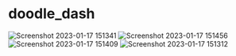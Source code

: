 # doodle_dash

![Screenshot 2023-01-17 151341](https://user-images.githubusercontent.com/79628694/212871521-1c812010-c729-43d6-af98-664a2c736902.png) ![Screenshot 2023-01-17 151456](https://user-images.githubusercontent.com/79628694/212871544-7598f617-64cd-430a-9b45-19cd0a5ec36d.png) ![Screenshot 2023-01-17 151409](https://user-images.githubusercontent.com/79628694/212871553-5398c8fe-e82c-4398-9c98-c336ad6c53da.png) ![Screenshot 2023-01-17 151312](https://user-images.githubusercontent.com/79628694/212871564-923ebfbf-0e8b-4a75-aa6e-02a1c7f8e445.png)
